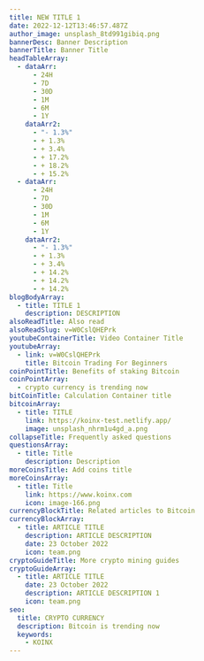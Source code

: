 ```yaml
---
title: NEW TITLE 1
date: 2022-12-12T13:46:57.487Z
author_image: unsplash_8td991gibiq.png
bannerDesc: Banner Description
bannerTitle: Banner Title
headTableArray:
  - dataArr:
      - 24H
      - 7D
      - 30D
      - 1M
      - 6M
      - 1Y
    dataArr2:
      - "- 1.3%"
      - + 1.3%
      - + 3.4%
      - + 17.2%
      - + 18.2%
      - + 15.2%
  - dataArr:
      - 24H
      - 7D
      - 30D
      - 1M
      - 6M
      - 1Y
    dataArr2:
      - "- 1.3%"
      - + 1.3%
      - + 3.4%
      - + 14.2%
      - + 14.2%
      - + 14.2%
blogBodyArray:
  - title: TITLE 1
    description: DESCRIPTION
alsoReadTitle: Also read
alsoReadSlug: v=W0CslQHEPrk
youtubeContainerTitle: Video Container Title
youtubeArray:
  - link: v=W0CslQHEPrk
    title: Bitcoin Trading For Beginners
coinPointTitle: Benefits of staking Bitcoin
coinPointArray:
  - crypto currency is trending now
bitCoinTitle: Calculation Container title
bitcoinArray:
  - title: TITLE
    link: https://koinx-test.netlify.app/
    image: unsplash_nhrm1u4gd_a.png
collapseTitle: Frequently asked questions
questionsArray:
  - title: Title
    description: Description
moreCoinsTitle: Add coins title
moreCoinsArray:
  - title: Title
    link: https://www.koinx.com
    icon: image-166.png
currencyBlockTitle: Related articles to Bitcoin
currencyBlockArray:
  - title: ARTICLE TITLE
    description: ARTICLE DESCRIPTION
    date: 23 October 2022
    icon: team.png
cryptoGuideTitle: More crypto mining guides
cryptoGuideArray:
  - title: ARTICLE TITLE
    date: 23 October 2022
    description: ARTICLE DESCRIPTION 1
    icon: team.png
seo:
  title: CRYPTO CURRENCY
  description: Bitcoin is trending now
  keywords:
    - KOINX
---
```

